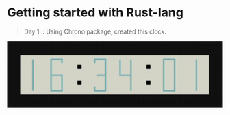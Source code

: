 # Getting started with Rust-lang

> Day 1 :: Using Chrono package, created this clock.

![Rust Clock](day1_clock/src/rust_clock.GIF)
